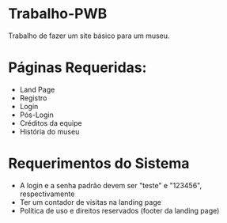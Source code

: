 # Trabalho-PWB
Trabalho de fazer um site básico para um museu.

# Páginas Requeridas:
<ul>
  <li>Land Page</li>
  <li>Registro</li>
  <li>Login</li>
  <li>Pós-Login</li>
  <li>Créditos da equipe</li>
  <li>História do museu</li>
</ul>

# Requerimentos do Sistema
<ul>
  <li>A login e a senha padrão devem ser "teste" e "123456", respectivamente</li>
  <li>Ter um contador de visitas na landing page</li>
  <li>Política de uso e direitos reservados (footer da landing page)</li>
</ul>
